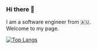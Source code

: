 ### Hi there 👋
I am a software engineer from 🇦🇺.  
Welcome to my page.

[![Top Langs](https://github-readme-stats.vercel.app/api/top-langs/?username=anuraghazra&layout=compact&size_weight=0.5&count_weight=0.5)](https://github.com/anuraghazra/github-readme-stats)
